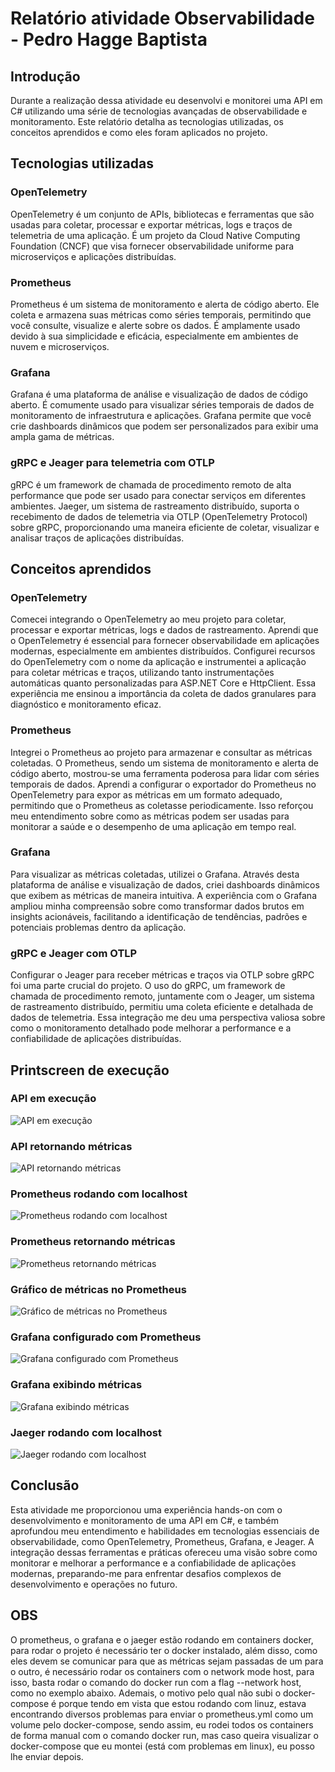 # Relatório atividade Observabilidade - Pedro Hagge Baptista

## Introdução
Durante a realização dessa atividade eu desenvolvi e monitorei uma API em C# utilizando uma série de tecnologias avançadas de observabilidade e monitoramento. Este relatório detalha as tecnologias utilizadas, os conceitos aprendidos e como eles foram aplicados no projeto.

## Tecnologias utilizadas

### OpenTelemetry
OpenTelemetry é um conjunto de APIs, bibliotecas e ferramentas que são usadas para coletar, processar e exportar métricas, logs e traços de telemetria de uma aplicação. É um projeto da Cloud Native Computing Foundation (CNCF) que visa fornecer observabilidade uniforme para microserviços e aplicações distribuídas.

### Prometheus
Prometheus é um sistema de monitoramento e alerta de código aberto. Ele coleta e armazena suas métricas como séries temporais, permitindo que você consulte, visualize e alerte sobre os dados. É amplamente usado devido à sua simplicidade e eficácia, especialmente em ambientes de nuvem e microserviços.

### Grafana
Grafana é uma plataforma de análise e visualização de dados de código aberto. É comumente usado para visualizar séries temporais de dados de monitoramento de infraestrutura e aplicações. Grafana permite que você crie dashboards dinâmicos que podem ser personalizados para exibir uma ampla gama de métricas.

### gRPC e Jeager para telemetria com OTLP
gRPC é um framework de chamada de procedimento remoto de alta performance que pode ser usado para conectar serviços em diferentes ambientes. Jaeger, um sistema de rastreamento distribuído, suporta o recebimento de dados de telemetria via OTLP (OpenTelemetry Protocol) sobre gRPC, proporcionando uma maneira eficiente de coletar, visualizar e analisar traços de aplicações distribuídas.

## Conceitos aprendidos

### OpenTelemetry
Comecei integrando o OpenTelemetry ao meu projeto para coletar, processar e exportar métricas, logs e dados de rastreamento. Aprendi que o OpenTelemetry é essencial para fornecer observabilidade em aplicações modernas, especialmente em ambientes distribuídos. Configurei recursos do OpenTelemetry com o nome da aplicação e instrumentei a aplicação para coletar métricas e traços, utilizando tanto instrumentações automáticas quanto personalizadas para ASP.NET Core e HttpClient. Essa experiência me ensinou a importância da coleta de dados granulares para diagnóstico e monitoramento eficaz.

### Prometheus
Integrei o Prometheus ao projeto para armazenar e consultar as métricas coletadas. O Prometheus, sendo um sistema de monitoramento e alerta de código aberto, mostrou-se uma ferramenta poderosa para lidar com séries temporais de dados. Aprendi a configurar o exportador do Prometheus no OpenTelemetry para expor as métricas em um formato adequado, permitindo que o Prometheus as coletasse periodicamente. Isso reforçou meu entendimento sobre como as métricas podem ser usadas para monitorar a saúde e o desempenho de uma aplicação em tempo real.

### Grafana
Para visualizar as métricas coletadas, utilizei o Grafana. Através desta plataforma de análise e visualização de dados, criei dashboards dinâmicos que exibem as métricas de maneira intuitiva. A experiência com o Grafana ampliou minha compreensão sobre como transformar dados brutos em insights acionáveis, facilitando a identificação de tendências, padrões e potenciais problemas dentro da aplicação.

### gRPC e Jeager com OTLP
Configurar o Jeager para receber métricas e traços via OTLP sobre gRPC foi uma parte crucial do projeto. O uso do gRPC, um framework de chamada de procedimento remoto, juntamente com o Jeager, um sistema de rastreamento distribuído, permitiu uma coleta eficiente e detalhada de dados de telemetria. Essa integração me deu uma perspectiva valiosa sobre como o monitoramento detalhado pode melhorar a performance e a confiabilidade de aplicações distribuídas.

## Printscreen de execução

### API em execução
![API em execução](./assets/apiRodando.png)

### API retornando métricas
![API retornando métricas](./assets/apiRetornandoMetricas.png)

### Prometheus rodando com localhost
![Prometheus rodando com localhost](./assets/prometheusRodandoComLoca.png)

### Prometheus retornando métricas
![Prometheus retornando métricas](./assets/graficoNoPrometheus.png)

### Gráfico de métricas no Prometheus
![Gráfico de métricas no Prometheus](./assets/graficoNoPrometheus.png)

### Grafana configurado com Prometheus
![Grafana configurado com Prometheus](./assets/grafanaConfiguradoComPrometheus.png)

### Grafana exibindo métricas
![Grafana exibindo métricas](./assets/dashComPainelQuePegaAMetrica.png)

### Jaeger rodando com localhost
![Jaeger rodando com localhost](./assets/jeagerRodando.png)

## Conclusão
Esta atividade me proporcionou uma experiência hands-on com o desenvolvimento e monitoramento de uma API em C#, e também aprofundou meu entendimento e habilidades em tecnologias essenciais de observabilidade, como OpenTelemetry, Prometheus, Grafana, e Jeager. A integração dessas ferramentas e práticas ofereceu uma visão sobre como monitorar e melhorar a performance e a confiabilidade de aplicações modernas, preparando-me para enfrentar desafios complexos de desenvolvimento e operações no futuro.

## OBS
O prometheus, o grafana e o jaeger estão rodando em containers docker, para rodar o projeto é necessário ter o docker instalado, além disso, como eles devem se comunicar para que as métricas sejam passadas de um para o outro, é necessário rodar os containers com o network mode host, para isso, basta rodar o comando do docker run com a flag --network host, como no exemplo abaixo. Ademais, o motivo pelo qual não subi o docker-compose é porque tendo em vista que estou rodando com linuz, estava encontrando diversos problemas para enviar o prometheus.yml como um volume pelo docker-compose, sendo assim, eu rodei todos os containers de forma manual com o comando docker run, mas caso queira visualizar o docker-compose que eu montei (está com problemas em linux), eu posso lhe enviar depois.